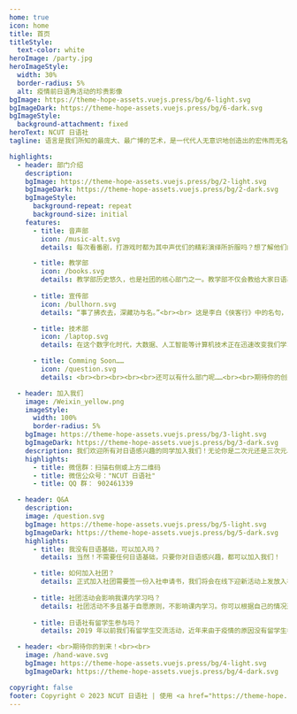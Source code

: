 ```yaml
---
home: true
icon: home
title: 首页
titleStyle:
  text-color: white
heroImage: /party.jpg
heroImageStyle:
  width: 30%
  border-radius: 5%
  alt: 疫情前日语角活动的珍贵影像
bgImage: https://theme-hope-assets.vuejs.press/bg/6-light.svg
bgImageDark: https://theme-hope-assets.vuejs.press/bg/6-dark.svg
bgImageStyle:
  background-attachment: fixed
heroText: NCUT 日语社
tagline: 语言是我们所知的最庞大、最广博的艺术，是一代代人无意识地创造出的宏伟而无名的作品。<br>　　　　——《语言论》( Edward Sapir 著 )</p>

highlights:
  - header: 部门介绍
    description: 
    bgImage: https://theme-hope-assets.vuejs.press/bg/2-light.svg
    bgImageDark: https://theme-hope-assets.vuejs.press/bg/2-dark.svg
    bgImageStyle:
      background-repeat: repeat
      background-size: initial
    features:
      - title: 音声部
        icon: /music-alt.svg
        details: 每次看番剧，打游戏时都为其中声优们的精彩演绎所折服吗？想了解他们的幕后工作，像他们一样激昂地说出「止↑ま↓る↑ん↓じゃ↑ねぇぞ↓」吗？<br><br> 爱听J-pop，喜欢日本音乐的同学，还在苦于唱不出流利的日语歌吗？<br><br> 各位想要提升日语口语水平，想要通过 JLPT 听力小伙伴还在犹豫什么？<br><br> 我们有合唱企划、配音活动、口语练习、日语歌曲翻唱等等活动，音声部欢迎大家加入！<br><br><br><img src="/onseibu.jpg" style="border-radius:15px;width:100%;height:100%">

      - title: 教学部
        icon: /books.svg
        details: 教学部历史悠久，也是社团的核心部门之一。教学部不仅会教给大家日语基础知识，还会给大家普及各种日本文化。<br><br> 每次学习日语都止步于あいうえお吗？想要迈入日语大神的队伍吗？<br><br> 加入我们教学部，我们会一步步带你从五十音图的发音与字形到日常生活对话，走向拥有本当上手的日本语！ <br><br> 加入我们教学部，了解日本的起源到日本的兴衰，了解菊与刀的文化。带你走入历史的长河，从另类视角去了解异国的文化！<br><br><img src="/kyogakubu.jpg" style="border-radius:15px;width:100%;height:100%">
      
      - title: 宣传部
        icon: /bullhorn.svg
        details: “事了拂衣去，深藏功与名。”<br><br> 这是李白《侠客行》中的名句，也非常准确的形容了我们这一日语社最为神秘但却也同样重要的部门——宣传部。<br><br> 宣传部，是日语社对外展示社内丰富多彩的生活的关键部门，主要负责的是为社内活动进行拍摄记录和招新宣传。为了向大家介绍我们这个优秀的社团，为了保证日语社的长久运营，请加入日语社宣传部！<br><br> 我们还有 PS 教学等你来看！<br><br><br><img src="/kokokubu.jpg" style="border-radius:15px;width:100%;height:100%">

      - title: 技术部
        icon: /laptop.svg
        details: 在这个数字化时代，大数据、人工智能等计算机技术正在迅速改变我们学习、运用语言的方式。<br><br>你是否对语言和技术的巧妙结合充满好奇心？想要了解计算机是如何处理甚至理解人类语言的吗？<br><br> 如果是的话，那么就来我们的技术部挑战自己吧！<br><br> 无论你是否有计算机背景，我们都欢迎你的加入。技术部可以让你能够探索语言与技术结合的魅力，了解计算机技术在数字化时代的广泛应用。<br><br><img src="/NLP.png" style="border-radius:15px;width:100%;height:100%">

      - title: Comming Soon……
        icon: /question.svg
        details: <br><br><br><br><br>还可以有什么部门呢……<br><br>期待你的创造！<br><br><br><br><br><br><br><br><br><img src="/discover.png" style="border-radius:15px;width:100%;height:100%">

  - header: 加入我们
    image: /Weixin_yellow.png
    imageStyle:
      width: 100%
      border-radius: 5%
    bgImage: https://theme-hope-assets.vuejs.press/bg/3-light.svg
    bgImageDark: https://theme-hope-assets.vuejs.press/bg/3-dark.svg
    description: 我们欢迎所有对日语感兴趣的同学加入我们！无论你是二次元还是三次元、喜欢日本文化或是热爱语言、日语小白或是 N1 大佬、热爱唱歌、尝试配音、痴迷日剧，都可以在日语社里找到同好。更多的故事，期待你的加入！
    highlights: 
      - title: 微信群：扫描右侧或上方二维码 
      - title: 微信公众号："NCUT 日语社"
      - title: QQ 群： 902461339

  - header: Q&A
    description: 
    image: /question.svg
    bgImage: https://theme-hope-assets.vuejs.press/bg/5-light.svg
    bgImageDark: https://theme-hope-assets.vuejs.press/bg/5-dark.svg
    highlights:
      - title: 我没有日语基础，可以加入吗？
        details: 当然！不需要任何日语基础，只要你对日语感兴趣，都可以加入我们！

      - title: 如何加入社团？
        details: 正式加入社团需要签一份入社申请书，我们将会在线下迎新活动上发放入社申请书。<br>另外，即使你不想加入本社，也可以随时加入我们的聊天群与我们一起交流学习！
    
      - title: 社团活动会影响我课内学习吗？
        details: 社团活动不多且基于自愿原则，不影响课内学习。你可以根据自己的情况选择参加活动！
    
      - title: 日语社有留学生参与吗？
        details: 2019 年以前我们有留学生交流活动，近年来由于疫情的原因没有留学生参与。<br>不过随着防控放开，今年我们正在积极寻求与学校国际部的合作！

  - header: <br>期待你的到来！<br><br>
    image: /hand-wave.svg
    bgImage: https://theme-hope-assets.vuejs.press/bg/4-light.svg
    bgImageDark: https://theme-hope-assets.vuejs.press/bg/4-dark.svg

copyright: false
footer: Copyright © 2023 NCUT 日语社 | 使用 <a href="https://theme-hope.vuejs.press/zh/" target="_blank">VuePress Theme Hope</a> 主题 | MIT 协议 
---
```

